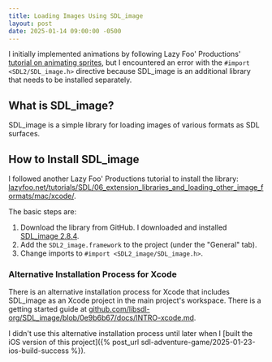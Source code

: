 ```yaml
---
title: Loading Images Using SDL_image
layout: post
date: 2025-01-14 09:00:00 -0500
---
```


I initially implemented animations by following Lazy Foo' Productions' [tutorial on animating sprites](https://lazyfoo.net/tutorials/SDL/14_animated_sprites_and_vsync/), but I encountered an error with the `#import <SDL2/SDL_image.h>` directive because SDL_image is an additional library that needs to be installed separately.

## What is SDL_image?

SDL_image is a simple library for loading images of various formats as SDL surfaces.

## How to Install SDL_image

I followed another Lazy Foo' Productions tutorial to install the library: [lazyfoo.net/tutorials/SDL/06_extension_libraries_and_loading_other_image_formats/mac/xcode/](https://lazyfoo.net/tutorials/SDL/06_extension_libraries_and_loading_other_image_formats/mac/xcode/).

The basic steps are:

1. Download the library from GitHub. I downloaded and installed [SDL_image 2.8.4](https://github.com/libsdl-org/SDL_image/releases/tag/release-2.8.4).
2. Add the `SDL2_image.framework` to the project (under the "General" tab).
3. Change imports to `#import <SDL2_image/SDL_image.h>`.

### Alternative Installation Process for Xcode

There is an alternative installation process for Xcode that includes SDL_image as an Xcode project in the main project's workspace. There is a getting started guide at [github.com/libsdl-org/SDL_image/blob/0e9b6b67/docs/INTRO-xcode.md](https://github.com/libsdl-org/SDL_image/blob/0e9b6b67/docs/INTRO-xcode.md).

I didn't use this alternative installation process until later when I [built the iOS version of this project]({% post_url sdl-adventure-game/2025-01-23-ios-build-success %}).
